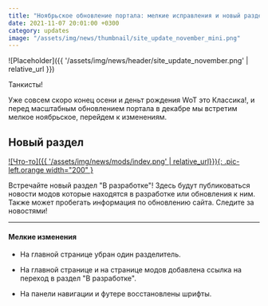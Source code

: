 ```yaml
---
title: "Ноябрьское обновление портала: мелкие исправления и новый раздел"
date: 2021-11-07 20:01:00 +0300
category: updates
image: "/assets/img/news/thumbnail/site_update_november_mini.png"
---
```

<p style="display: none">Возрожденые шрифты и новый раздел.</p>

![Placeholder]({{ '/assets/img/news/header/site_update_november.png' | relative_url }})

Танкисты!

Уже совсем скоро конец осени и деньт рождения WoT это Классика!, и перед масштабным обновлением портала в декабре мы встретим мелкое ноябрьское, перейдем к изменениям.

## Новый раздел

[![Что-то]({{ '/assets/img/news/mods/indev.png' | relative_url}}){: .pic-left.orange width="200" }](/indev)

Встречайте новый раздел "В разработке"! Здесь будут публиковаться новости модов которые находятся в разработке или обновления к ним. Также может пробегать информация по обновлению сайта. Следите за новостями!

---

#### Мелкие изменения

- На главной странице убран один разделитель.

- На главной странице и на странице модов добавлена ссылка на переход в раздел "В разработке".

- На панели навигации и футере восстановлены шрифты.